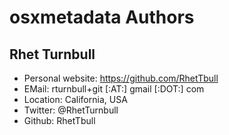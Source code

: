 # osxmetadata Authors

## Rhet Turnbull

 * Personal website: https://github.com/RhetTbull
 * EMail: rturnbull+git [:AT:] gmail [:DOT:] com
 * Location: California, USA
 * Twitter: @RhetTurnbull
 * Github: RhetTbull
